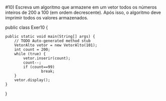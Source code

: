 #10) Escreva um algoritmo que armazene em um vetor todos os números inteiros de 200 a 100 (em ordem decrescente). Após isso, o algoritmo deve imprimir todos os valores armazenados.

public class Exer10 {

	public static void main(String[] args) {
		// TODO Auto-generated method stub
		VetorAlto vetor = new VetorAlto(101);
		int count = 200;
		while (true) {
			vetor.inserir(count);
			count--;
			if (count==99)
					break;
		}
		vetor.display();
	}

}

